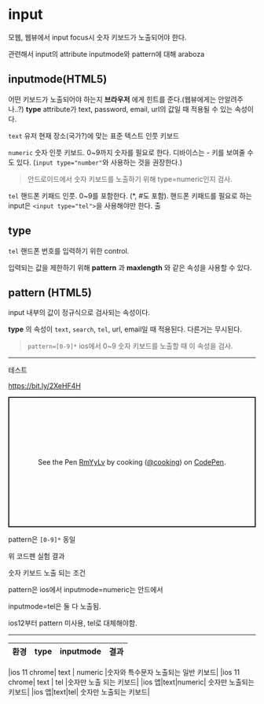 # input

모웹, 웹뷰에서 input focus시 숫자 키보드가 노출되어야 한다.

관련해서 input의 attribute inputmode와 pattern에 대해 araboza

## inputmode(HTML5)

어떤 키보드가 노출되어야 하는지 **브라우저** 에게 힌트를 준다.(웹뷰에게는 안알려주나..?)
**type** attribute가 text, password, email, url의 값일 때 적용될 수 있는 속성이다.

`text`
유저 현재 장소(국가?)에 맞는 표준 텍스트 인풋 키보드

`numeric`
숫자 인풋 키보드. 0~9까지 숫자를 필요로 한다. 디바이스는 - 키를 보여줄 수도 있다. (`input type="number"`와 사용하는 것을 권장한다.)

> 안드로이드에서 숫자 키보드를 노출하기 위해 type=numeric인지 검사.

`tel`
핸드폰 키패드 인풋. 0~9를 포함한다. (\*, #도 포함). 핸드폰 키패드를 필요로 하는 input은 `<input type="tel">`을 사용해야만 한다.
출

## type

`tel`
핸드폰 번호를 입력하기 위한 control.

입력되는 값을 제한하기 위해 **pattern** 과 **maxlength** 와 같은 속성을 사용할 수 있다.

## pattern (HTML5)

input 내부의 값이 정규식으로 검사되는 속성이다.

**type** 의 속성이 `text`, `search`, `tel`, url, email일 때 적용된다. 다른거는 무시된다.

> `pattern=[0-9]*` ios에서 0~9 숫자 키보드를 노출할 때 이 속성을 검사.

---

테스트

https://bit.ly/2XeHF4H

<p class="codepen" data-height="265" data-theme-id="0" data-default-tab="html,result" data-user="cooking" data-slug-hash="RmYyLv" style="height: 265px; box-sizing: border-box; display: flex; align-items: center; justify-content: center; border: 2px solid; margin: 1em 0; padding: 1em;" data-pen-title="RmYyLv">
  <span>See the Pen <a href="https://codepen.io/cooking/pen/RmYyLv/">
  RmYyLv</a> by cooking (<a href="https://codepen.io/cooking">@cooking</a>)
  on <a href="https://codepen.io">CodePen</a>.</span>
</p>
<script async src="https://static.codepen.io/assets/embed/ei.js"></script>

pattern은 `[0-9]*` 동일

위 코드펜 실험 결과

숫자 키보드 노출 되는 조건

pattern은 ios에서
inputmode=numeric는 안드에서

inputmode=tel은 둘 다 노출됨.

ios12부터 pattern 미사용, tel로 대체해야함.

---

| 환경 | type | inputmode | 결과 |
| :--- | :--: | :-------: | :--- |


|ios 11 chrome| text | numeric |숫자와 특수문자 노출되는 일반 키보드|
|ios 11 chrome| text | tel |숫자만 노출 되는 키보드|
|ios 앱|text|numeric| 숫자만 노출되는 키보드|
|ios 앱|text|tel| 숫자만 노출되는 키보드|
